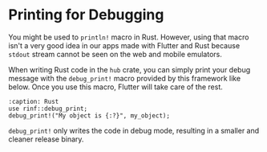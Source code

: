 # Printing for Debugging

You might be used to `println!` macro in Rust. However, using that macro isn't a very good idea in our apps made with Flutter and Rust because `stdout` stream cannot be seen on the web and mobile emulators.

When writing Rust code in the `hub` crate, you can simply print your debug message with the `debug_print!` macro provided by this framework like below. Once you use this macro, Flutter will take care of the rest.

```{code-block} rust
:caption: Rust
use rinf::debug_print;
debug_print!("My object is {:?}", my_object);
```

`debug_print!` only writes the code in debug mode, resulting in a smaller and cleaner release binary.
